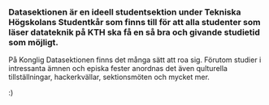 <h3>
Datasektionen är en ideell studentsektion under Tekniska Högskolans Studentkår
som finns till för att alla studenter som läser datateknik på KTH ska få
en så bra och givande studietid som möjligt.
</h3>

På Konglig Datasektionen finns det många sätt att roa sig.
Förutom studier i intressanta ämnen och episka fester anordnas det även qulturella
tillställningar, hackerkvällar, sektionsmöten och mycket mer.

:)
